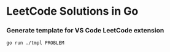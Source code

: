 # LeetCode Solutions in Go

### Generate template for VS Code LeetCode extension

```
go run ./tmpl PROBLEM
```
